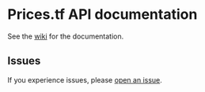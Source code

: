 # Prices.tf API documentation

See the [wiki](https://github.com/pricestf/api-docs/wiki) for the documentation.

## Issues

If you experience issues, please [open an issue](https://github.com/pricestf/api-docs/issues/new). 
